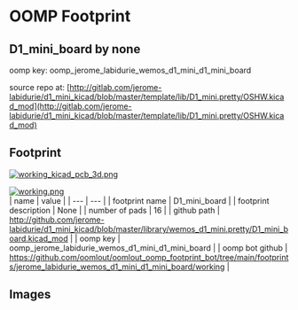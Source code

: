 # OOMP Footprint  
## D1_mini_board  by none  
  
oomp key: oomp_jerome_labidurie_wemos_d1_mini_d1_mini_board  
  
source repo at: [http://gitlab.com/jerome-labidurie/d1_mini_kicad/blob/master/template/lib/D1_mini.pretty/OSHW.kicad_mod](http://gitlab.com/jerome-labidurie/d1_mini_kicad/blob/master/template/lib/D1_mini.pretty/OSHW.kicad_mod)  
## Footprint  
  
[![working_kicad_pcb_3d.png](working_kicad_pcb_3d_600.png)](working_kicad_pcb_3d.png)  
  
[![working.png](working_600.png)](working.png)  
| name | value | 
| --- | --- | 
| footprint name | D1_mini_board | 
| footprint description | None | 
| number of pads | 16 | 
| github path | http://github.com/jerome-labidurie/d1_mini_kicad/blob/master/library/wemos_d1_mini.pretty/D1_mini_board.kicad_mod | 
| oomp key | oomp_jerome_labidurie_wemos_d1_mini_d1_mini_board | 
| oomp bot github | https://github.com/oomlout/oomlout_oomp_footprint_bot/tree/main/footprints/jerome_labidurie_wemos_d1_mini_d1_mini_board/working | 
## Images  
